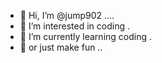 - 👋 Hi, I’m @jump902 ....
- 👀 I’m interested in coding .
- 🌱 I’m currently learning coding .
- 🌱 or just make fun ..

<!---
jump902/jump902 is a ✨ special ✨ repository because its `README.md` (this file) appears on your GitHub profile.
You can click the Preview link to take a look at your changes.
--->
